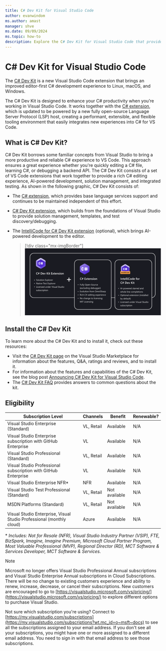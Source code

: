 ```yaml
---
title: C# Dev Kit for Visual Studio Code
author: evanwindom
ms.author: amast
manager: shve
ms.date: 09/09/2024
ms.topic: how-to
description: Explore the C# Dev Kit for Visual Studio Code that provides a rich C# editing experience, AI-powered development, solution management, and integrated testing.
---
```


# C# Dev Kit for Visual Studio Code

The [C# Dev Kit](https://marketplace.visualstudio.com/items?itemName=ms-dotnettools.csdevkit) is a new Visual Studio Code extension that brings an improved editor-first C# development experience to Linux, macOS, and Windows.

The C# Dev Kit is designed to enhance your C# productivity when you’re working in Visual Studio Code. It works together with the [C# extension](https://marketplace.visualstudio.com/items?itemName=ms-dotnettools.csharp), which is updated to be powered by a new fully open-source Language Server Protocol (LSP) host, creating a performant, extensible, and flexible tooling environment that easily integrates new experiences into C# for VS Code. 

## What is C# Dev Kit?

C# Dev Kit borrows some familiar concepts from Visual Studio to bring a more productive and reliable C# experience to VS Code. This approach ensures a great experience whether you're quickly editing a C# file, learning C#, or debugging a backend API. The C# Dev Kit consists of a set of VS Code extensions that work together to provide a rich C# editing experience, AI-powered development, solution management, and integrated testing. As shown in the following graphic, C# Dev Kit consists of:

+ The [C# extension](https://marketplace.visualstudio.com/items?itemName=ms-dotnettools.csharp), which provides base language services support and continues to be maintained independent of this effort.
+ [C# Dev Kit extension](https://marketplace.visualstudio.com/items?itemName=ms-dotnettools.csdevkit), which builds from the foundations of Visual Studio to provide solution management, templates, and test discovery/debugging.
+ The [IntelliCode for C# Dev Kit extension](https://marketplace.visualstudio.com/items?itemName=ms-dotnettools.vscodeintellicode-csharp) (optional), which brings AI-powered development to the editor.

   > [!div class="mx-imgBorder"]
   > ![Screenshot showing the C# Dev Kit extension relationship.](_img/vs-c-sharp-dev-kit/extension-relationship.png "Screenshot showing the C# Dev Kit extension relationship")

## Install the C# Dev Kit

To learn more about the C# Dev Kit and to install it, check out these resources:
+ Visit the [C# Dev Kit page](https://marketplace.visualstudio.com/items?itemName=ms-dotnettools.csdevkit) on the Visual Studio Marketplace for information about the features, Q&A, ratings and reviews, and to install it. 
+ For information about the features and capabilities of the C# Dev Kit, see the blog post [Announcing C# Dev Kit for Visual Studio Code](https://devblogs.microsoft.com/visualstudio/announcing-csharp-dev-kit-for-visual-studio-code/).
+ The [C# Dev Kit FAQ](https://code.visualstudio.com/docs/csharp/cs-dev-kit-faq#_who-can-use-c-dev-kit) provides answers to common questions about the kit.


## Eligibility

| Subscription Level  |  Channels  | Benefit  | Renewable?    |
|---------------------|------------|----------|---------------|
| Visual Studio Enterprise (Standard)   | VL, Retail| Available |  N/A  |
| Visual Studio Enterprise subscription with GitHub Enterprise   | VL | Available |  N/A |
| Visual Studio Professional (Standard) | VL, Retail      | Available |  N/A  |
| Visual Studio Professional subscription with GitHub Enterprise | VL | Available |  N/A |
| Visual Studio Enterprise NFR\* | NFR | Available | N/A |
| Visual Studio Test Professional (Standard) | VL, Retail | Not available  |  N/A  |
| MSDN Platforms (Standard) | VL, Retail | Not available  |  N/A  |
| Visual Studio Enterprise, Visual Studio Professional (monthly cloud) | Azure | Available | N/A |

\* *Includes:  Not for Resale (NFR), Visual Studio Industry Partner (VSIP), FTE, BizSpark, Imagine, Imagine Premium, Microsoft Cloud Partner Program, Most Valuable Professional (MVP), Regional Director (RD), MCT Software & Services Developer, MCT Software & Services.*

> [!NOTE]
> Microsoft no longer offers Visual Studio Professional Annual subscriptions and Visual Studio Enterprise Annual subscriptions in Cloud Subscriptions. There will be no change to existing customers experience and ability to renew, increase, decrease, or cancel their subscriptions. New customers are encouraged to go to [https://visualstudio.microsoft.com/vs/pricing/](https://visualstudio.microsoft.com/vs/pricing/) to explore different options to purchase Visual Studio.

Not sure which subscription you're using?  Connect to [https://my.visualstudio.com/subscriptions](https://my.visualstudio.com/subscriptions?wt.mc_id=o~msft~docs) to see all the subscriptions assigned to your email address. If you don't see all your subscriptions, you might have one or more assigned to a different email address. You need to sign in with that email address to see those subscriptions.